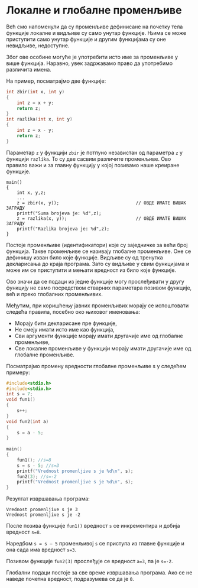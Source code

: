 # Локалне и глобалне променљиве

Већ смо напоменули да су променљиве дефинисане на почетку тела функције локалне
и видљиве су само унутар функције. Њима се може приступити само унутар функције
и другим функцијама су оне невидљиве, недоступне.

Због ове особине могуће је употребити исто име за променљиве у више функција.
Наравно, увек задржавамо право да употребимо различита имена.

На пример, посматрајмо две функције:

```c
int zbir(int x, int y)
{
    int z = x + y;
    return z;
}
int razlika(int x, int y)
{
    int z = x - y;
    return z;
}
```

Параметар `z` у функцији `zbir` је потпуно независтан од параметра `z` у функцији
`razlika`. То су две сасвим различите променљиве. Ово правило важи и за главну
функцију у којој позивамо наше креиране функције.

```text
main()
{
    int x, y,z;
    ...
    z = zbir(x, y));                             // ОВДЕ ИМАТЕ ВИШАК ЗАГРАДУ
    printf("Suma brojeva je: %d",z); 
    z = razlika(x, y));                          // ОВДЕ ИМАТЕ ВИШАК ЗАГРАДУ
    printf("Razlika brojeva je: %d",z);
}
```

Постоје променљиве (идентификатори) које су заједничке за већи број функција.
Такве променљиве се називају глобалне променљиве. Оне се дефинишу изван било
које функције. Видљиве су од тренутка декларисања до краја програма. Зато су
видљиве у свим функцијама и може им се приступити и мењати вредност из било
које функције.

Ово значи да се подаци из једне функције могу прослеђивати у другу функцију не
само посредством стварних параметара позивом функције, већ и преко глобалних
променљивих.

Међутим, при коришћењу јавних променљивих морају се испоштовати следећа правила,
посебно око њиховог именовања:

- Морају бити декларисане пре функције,
- Не смеју имати исто име као функција,
- Сви аргументи функције морају имати другачије име од глобалне променљиве,
- Све локалне променљиве у функцији морају имати другачије име од глобалне променљиве.

Посматрајмо промену вредности глобалне променљиве s у следећем примеру:

```c
#include<stdio.h>
#include<stdio.h>
int s = 7;
void fun1()
{
    s++;
}
void fun2(int a)
{
    s = a - 5;
}
 
main()
{
    fun1(); //s=8
    s = s - 5; //s=3
    printf("Vrednost promenljive s je %d\n", s);
    fun2(3); //s=-2
    printf("Vrednost promenljive s je %d\n", s);
}
```

Резултат извршавања програма:

```text
Vrednost promenljive s je 3
Vrednost promenljive s je -2
```

После позива функције `fun1()` вредност `s` се инкрементира и добија вредност `s=8`.

Наредбом `s = s – 5` променљивој `s` се приступа из главне функције и она сада има
вредност `s=3`.

Позивом функције `fun2(3)` прослеђује се вредност `а=3`, па је `s=-2`.

Глобални подаци постоје за све време извршавања програма. Ако се не наведе почетна
вредност, подразумева се да је `0`.
